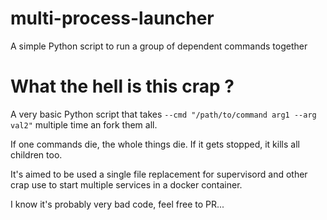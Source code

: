 # multi-process-launcher
A simple Python script to run a group of dependent commands together

# What the hell is this crap ?

A very basic Python script that takes `--cmd "/path/to/command arg1 --arg val2"` multiple time an fork them all.

If one commands die, the whole things die. If it gets stopped, it kills all children too.

It's aimed to be used a single file replacement for supervisord and other crap use to start multiple services in a docker container.

I know it's probably very bad code, feel free to PR...
